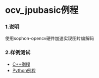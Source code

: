 # ocv_jpubasic例程

### 1.说明

使用sophon-opencv硬件加速实现图片编解码

### 2.样例测试

- [C++例程](./cpp)
- [Python例程](./python)